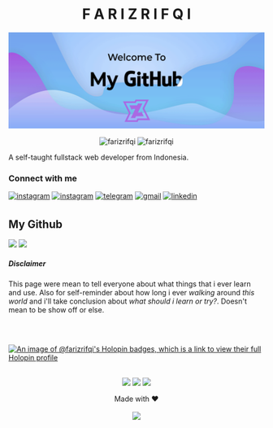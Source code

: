 <h1 align="center">F A R I Z R I F Q I</h1>

<p align="center">
<img src="https://raw.githubusercontent.com/farizrifqi/farizrifqi/5ef25e14a8805ee83d6f2a98b908fbee290e2e45/x.gif">
</p>
<p align="center">
  <img src="https://komarev.com/ghpvc/?username=farizrifqi&label=Profile%20views&color=0e75b6&style=flat" alt="farizrifqi" />
  <img src="https://wakatime.com/badge/user/ef1e7a5b-087f-4152-8b85-c438ace3946b.svg" alt="farizrifqi" />
</p>

A self-taught fullstack web developer from Indonesia.

### Connect with me
<p align="left">
<a href="https://twitter.com/zeranel" target="_blank">
<img src="https://img.shields.io/badge/Twitter-%231DA1F2.svg?&style=flat-square&logo=twitter&logoColor=white" alt=instagram style="margin-bottom: 5px;" /></a>
<a href="https://instagram.com/frz.ra" target="_blank">
<img src="https://img.shields.io/badge/Instagram-%23000000.svg?&style=flat-square&logo=instagram&logoColor=white" alt=instagram style="margin-bottom: 5px;" /></a>
<a href="https://t.me/kidrypto" target="_blank">
<img src="https://img.shields.io/badge/Telegram-2CA5E0?&style=flat-square&logo=telegram&logoColor=white" alt=telegram style="margin-bottom: 5px;" /></a> 
<a href="mailto:farizrifqi26@gmail.com" target="_blank">
<img src="https://img.shields.io/badge/Gmail-D14836.svg?&style=flat-square&logo=gmail&logoColor=white" alt=gmail style="margin-bottom: 5px;" /></a>
<a href="https://linkedin.com/in/fariz-rifqi-73338a187" target="_blank">
<img src="https://img.shields.io/badge/LinkedIn-%231E77B5.svg?&style=flat-square&logo=linkedin&logoColor=white" alt=linkedin style="margin-bottom: 5px;" /></a>
</p>

## My Github

<img src="https://github-readme-stats.vercel.app/api?username=farizrifqi&show_icons=true&theme=dracula&hide=contribs&count_private=true&disable_animations=false&hide_border=true&line_height=24&no-bg=true"/> <img src="https://github-readme-stats.vercel.app/api/top-langs/?username=farizrifqi&hide_border=true&layout=compact&theme=dracula&card_width=374&no-bg=true"/>

##### Disclaimer
This page were mean to tell everyone about what things that i ever learn and use. Also for self-reminder about how long i ever <i>walking</i> around <i>this world</i> and i'll take conclusion about <i>what should i learn or try?</i>. Doesn't mean to be show off or else.

<h2 align="center"></h2>
<p align="center">
  <br/>
  
  [![An image of @farizrifqi's Holopin badges, which is a link to view their full Holopin profile](https://holopin.me/farizrifqi)](https://holopin.io/@farizrifqi)

</p>
<p align="center">
<br/>
  <a href="https://saweria.co/zeranel" target="_blank"><img src="https://img.shields.io/badge/Saweria-red?style=for-the-badge&logo="/></a> <a href="https://bscscan.com/address/0xc3a49989d68b88e6DA6a0eEACe00BE6E8aAE03E7" target="_blank"><img src="https://img.shields.io/badge/Binance%20Smart%20Chain-red?style=for-the-badge&logo=binance&logoColor=FCD535"/></a> <a href="https://bscscan.com/address/0xc3a49989d68b88e6DA6a0eEACe00BE6E8aAE03E7" target="_blank"><img src="https://img.shields.io/badge/Ethereum-red?style=for-the-badge&logo=ethereum&logoColor=white"/></a>
</p>
<p align="center">
  Made with ♥
  <br/><br/>
  <img src="https://forthebadge.com/images/badges/works-on-my-machine.svg" height="30"/>
</p>


